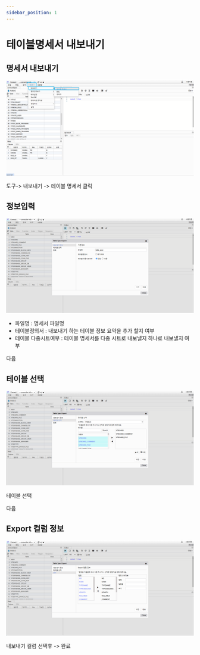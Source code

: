 ```yaml
---
sidebar_position: 1
---
```


# 테이블명세서 내보내기

## 명세서 내보내기

![11b3c6255fb7d4dfcc019c5409600b09.png](./img/11b3c6255fb7d4dfcc019c5409600b09.png)

도구-> 내보내기 -> 테이블 명세서 클릭

## 정보입력

![5c974ba346d120f7c64352ec8716a8da.png](./img/5c974ba346d120f7c64352ec8716a8da.png)

- 파일명 : 명세서 파일명
- 테이블정의서 : 내보내기 하는 테이블 정보 요약을 추가 할지 여부
- 테이블 다중시트여부 : 테이블 명세서를 다중 시트로 내보낼지 하나로 내보낼지 여부

다음

## 테이블 선택

![9e9f7e5cd05c81542e0b9fe0105ee092.png](./img/9e9f7e5cd05c81542e0b9fe0105ee092.png)

테이블 선택

다음

## Export 컬럼 정보

![df16f2ed2b796cf1e6ba3eea4ea3d5d1.png](./img/df16f2ed2b796cf1e6ba3eea4ea3d5d1.png)

내보내기 컬럼 선택후 -> 완료
